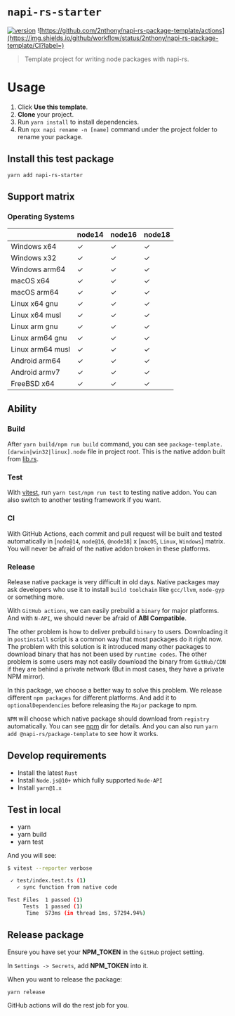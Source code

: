 # `napi-rs-starter`

[![version](https://img.shields.io/npm/v/napi-rs-package-template?label=&color=29BC9B)](https://npm.im/napi-rs-package-template)
![https://github.com/2nthony/napi-rs-package-template/actions](https://img.shields.io/github/workflow/status/2nthony/napi-rs-package-template/CI?label=)

> Template project for writing node packages with napi-rs.

# Usage

1. Click **Use this template**.
2. **Clone** your project.
3. Run `yarn install` to install dependencies.
4. Run `npx napi rename -n [name]` command under the project folder to rename your package.

## Install this test package

```
yarn add napi-rs-starter
```

## Support matrix

### Operating Systems

|                  | node14 | node16 | node18 |
| ---------------- | ------ | ------ | ------ |
| Windows x64      | ✓      | ✓      | ✓      |
| Windows x32      | ✓      | ✓      | ✓      |
| Windows arm64    | ✓      | ✓      | ✓      |
| macOS x64        | ✓      | ✓      | ✓      |
| macOS arm64      | ✓      | ✓      | ✓      |
| Linux x64 gnu    | ✓      | ✓      | ✓      |
| Linux x64 musl   | ✓      | ✓      | ✓      |
| Linux arm gnu    | ✓      | ✓      | ✓      |
| Linux arm64 gnu  | ✓      | ✓      | ✓      |
| Linux arm64 musl | ✓      | ✓      | ✓      |
| Android arm64    | ✓      | ✓      | ✓      |
| Android armv7    | ✓      | ✓      | ✓      |
| FreeBSD x64      | ✓      | ✓      | ✓      |

## Ability

### Build

After `yarn build/npm run build` command, you can see `package-template.[darwin|win32|linux].node` file in project root. This is the native addon built from [lib.rs](./src/lib.rs).

### Test

With [vitest](https://github.com/vitest-dev/vitest), run `yarn test/npm run test` to testing native addon. You can also switch to another testing framework if you want.

### CI

With GitHub Actions, each commit and pull request will be built and tested automatically in [`node@14`, `node@16`, `@node18`] x [`macOS`, `Linux`, `Windows`] matrix. You will never be afraid of the native addon broken in these platforms.

### Release

Release native package is very difficult in old days. Native packages may ask developers who use it to install `build toolchain` like `gcc/llvm`, `node-gyp` or something more.

With `GitHub actions`, we can easily prebuild a `binary` for major platforms. And with `N-API`, we should never be afraid of **ABI Compatible**.

The other problem is how to deliver prebuild `binary` to users. Downloading it in `postinstall` script is a common way that most packages do it right now. The problem with this solution is it introduced many other packages to download binary that has not been used by `runtime codes`. The other problem is some users may not easily download the binary from `GitHub/CDN` if they are behind a private network (But in most cases, they have a private NPM mirror).

In this package, we choose a better way to solve this problem. We release different `npm packages` for different platforms. And add it to `optionalDependencies` before releasing the `Major` package to npm.

`NPM` will choose which native package should download from `registry` automatically. You can see [npm](./npm) dir for details. And you can also run `yarn add @napi-rs/package-template` to see how it works.

## Develop requirements

- Install the latest `Rust`
- Install `Node.js@10+` which fully supported `Node-API`
- Install `yarn@1.x`

## Test in local

- yarn
- yarn build
- yarn test

And you will see:

```bash
$ vitest --reporter verbose

 ✓ test/index.test.ts (1)
   ✓ sync function from native code

Test Files  1 passed (1)
     Tests  1 passed (1)
      Time  573ms (in thread 1ms, 57294.94%)
```

## Release package

Ensure you have set your **NPM_TOKEN** in the `GitHub` project setting.

In `Settings -> Secrets`, add **NPM_TOKEN** into it.

When you want to release the package:

```
yarn release
```

GitHub actions will do the rest job for you.
